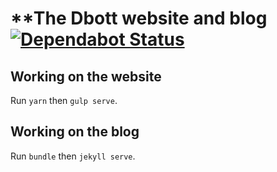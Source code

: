 # **The Dbott website and blog [![Dependabot Status](https://api.dependabot.com/badges/status?host=github&identifier=89260544)](https://dependabot.com)



## Working on the website

Run `yarn` then `gulp serve`.

## Working on the blog

Run `bundle` then `jekyll serve`.

